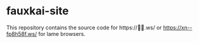 # fauxkai-site
This repository contains the source code for https://🦊🐺.ws/ or https://xn--fp8h58f.ws/ for lame browsers.

